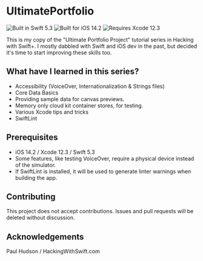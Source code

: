 # UltimatePortfolio

![Built in Swift 5.3](https://img.shields.io/badge/swift-5.3-informational)
![Built for iOS 14.2](https://img.shields.io/badge/iOS-14.2-informational)
![Requires Xcode 12.3](https://img.shields.io/badge/Xcode-12.3-informational)

This is my copy of the "Ultimate Portfolio Project" tutorial series in Hacking with Swift+. I mostly dabbled with Swift and iOS dev in the past, but decided it's time to start improving these skills too. 

## What have I learned in this series?

* Accessibility (VoiceOver, Internationalization & Strings files)
* Core Data Basics
* Providing sample data for canvas previews.
* Memory only cloud kit container stores, for testing.
* Various Xcode tips and tricks
* SwiftLint

## Prerequisites
* iOS 14.2 / Xcode 12.3 / Swift 5.3
* Some features, like testing VoiceOver, require a physical device instead of the simulator.
* If SwiftLint is installed, it will be used to generate linter warnings when building the app.

## Contributing
This project does not accept contributions. Issues and pull requests will be deleted without discussion.

## Acknowledgements

Paul Hudson / HackingWithSwift.com